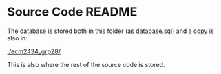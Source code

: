 # Source Code README
The database is stored both in this folder (as database.sql) and a copy is also in:

[./ecm2434_grp28/](./ecm2434_grp28/)

This is also where the rest of the source code is stored.
